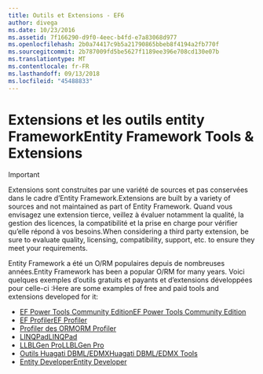```yaml
---
title: Outils et Extensions - EF6
author: divega
ms.date: 10/23/2016
ms.assetid: 7f166290-d9f0-4eec-b4fd-e7a83068d977
ms.openlocfilehash: 2b0a74417c9b5a21790865bbeb8f4194a2fb770f
ms.sourcegitcommit: 2b787009fd5be5627f1189ee396e708cd130e07b
ms.translationtype: MT
ms.contentlocale: fr-FR
ms.lasthandoff: 09/13/2018
ms.locfileid: "45488833"
---
```

# <a name="entity-framework-tools--extensions"></a><span data-ttu-id="2a091-102">Extensions et les outils entity Framework</span><span class="sxs-lookup"><span data-stu-id="2a091-102">Entity Framework Tools & Extensions</span></span>
> [!IMPORTANT]  
> <span data-ttu-id="2a091-103">Extensions sont construites par une variété de sources et pas conservées dans le cadre d’Entity Framework.</span><span class="sxs-lookup"><span data-stu-id="2a091-103">Extensions are built by a variety of sources and not maintained as part of Entity Framework.</span></span> <span data-ttu-id="2a091-104">Quand vous envisagez une extension tierce, veillez à évaluer notamment la qualité, la gestion des licences, la compatibilité et la prise en charge pour vérifier qu’elle répond à vos besoins.</span><span class="sxs-lookup"><span data-stu-id="2a091-104">When considering a third party extension, be sure to evaluate quality, licensing, compatibility, support, etc. to ensure they meet your requirements.</span></span>

<span data-ttu-id="2a091-105">Entity Framework a été un O/RM populaires depuis de nombreuses années.</span><span class="sxs-lookup"><span data-stu-id="2a091-105">Entity Framework has been a popular O/RM for many years.</span></span> <span data-ttu-id="2a091-106">Voici quelques exemples d’outils gratuits et payants et d’extensions développées pour celle-ci :</span><span class="sxs-lookup"><span data-stu-id="2a091-106">Here are some examples of free and paid tools and extensions developed for it:</span></span>    

- [<span data-ttu-id="2a091-107">EF Power Tools Community Edition</span><span class="sxs-lookup"><span data-stu-id="2a091-107">EF Power Tools Community Edition</span></span>](https://marketplace.visualstudio.com/items?itemName=ErikEJ.EntityFramework6PowerToolsCommunityEdition)
- [<span data-ttu-id="2a091-108">EF Profiler</span><span class="sxs-lookup"><span data-stu-id="2a091-108">EF Profiler</span></span>](https://efprof.com)  
- [<span data-ttu-id="2a091-109">Profiler des ORM</span><span class="sxs-lookup"><span data-stu-id="2a091-109">ORM Profiler</span></span>](https://www.ormprofiler.com)  
- [<span data-ttu-id="2a091-110">LINQPad</span><span class="sxs-lookup"><span data-stu-id="2a091-110">LINQPad</span></span>](https://www.linqpad.net)  
- [<span data-ttu-id="2a091-111">LLBLGen Pro</span><span class="sxs-lookup"><span data-stu-id="2a091-111">LLBLGen Pro</span></span>](https://www.llblgen.com)  
- [<span data-ttu-id="2a091-112">Outils Huagati DBML/EDMX</span><span class="sxs-lookup"><span data-stu-id="2a091-112">Huagati DBML/EDMX Tools</span></span>](https://www.huagati.com/dbmltools)  
- [<span data-ttu-id="2a091-113">Entity Developer</span><span class="sxs-lookup"><span data-stu-id="2a091-113">Entity Developer</span></span>](https://www.devart.com/entitydeveloper)  
